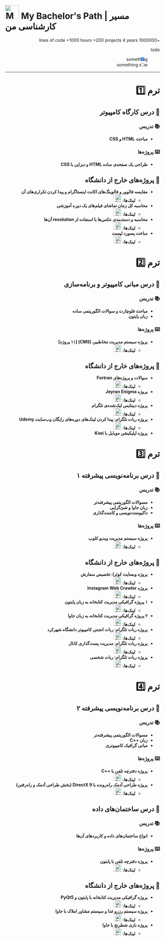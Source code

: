 # <img src="https://raw.githubusercontent.com/Tarikul-Islam-Anik/Animated-Fluent-Emojis/master/Emojis/People/Man%20Student.png" alt="Man Student" width="45"/> My Bachelor's Path | مسیر کارشناسی من

<div dir="rtl">

+1000000 lines of code
+1000 hours 
+200 projects
4 years

todo
- [x] something 
- [ ] something else

---


#  ترم 1️⃣

## 📙 درس کارگاه کامپیوتر

### 📚 تدریس
* **مباحث HTML و CSS**

### ⌨️ پروژه‌ها
* **طراحی یک صفحه‌ی ساده HTML و دیزاین با CSS**

## 💎 پروژه‌های خارج از دانشگاه
* **مقایسه فالوور و فالوینگ‌های اکانت اینستاگرام و پیدا کردن تکراری‌های آن**
   * **لینک‌ها:** 
     <a href="https://github.com/bestmahdi2/Duplicated_Followers_Followings"><img src="https://skillicons.dev/icons?i=github&theme=dark" width="25" alt="GitHub Repository Link" title="Click for more information"></a>
* **محاسبه کل زمان تماشای فیلم‌های یک دوره‌ آموزشی**
   * **لینک‌ها:** 
     <a href="https://github.com/bestmahdi2/videolength"><img src="https://skillicons.dev/icons?i=github&theme=dark" width="25" alt="GitHub Repository Link" title="Click for more information"></a>
* **محاسبه و دسته‌بندی عکس‌ها با استفاده از resolution آن‌ها**
   * **لینک‌ها:** 
     <a href="https://github.com/bestmahdi2/Picture_Resolution"><img src="https://skillicons.dev/icons?i=github&theme=dark" width="25" alt="GitHub Repository Link" title="Click for more information"></a>
* **ساخت پسورد لیست**
   * **لینک‌ها:** 
     <a href="https://github.com/bestmahdi2/PassWordListCreator"><img src="https://skillicons.dev/icons?i=github&theme=dark" width="25" alt="GitHub Repository Link" title="Click for more information"></a>

# ترم 2️⃣

## 📘 درس مبانی کامپیوتر و برنامه‌سازی

### 📚 تدریس
* **مباحث فلوچارت و سوالات الگوریتمی ساده**
* **زبان پایتون**

### ⌨️ پروژه‌ها
* **پروژه سیستم مدیریت مخاطبین (CMS) [۱۱ پروژه]**
   * **لینک‌ها:** 
     <a href="https://github.com/bestmahdi2/Uni__ContactManagementSystem"><img src="https://skillicons.dev/icons?i=github&theme=dark" width="25" alt="GitHub Repository Link" title="Click for more information"></a>

## 💎 پروژه‌های خارج از دانشگاه
* **سوالات و پروژه‌های Fortran**
   * **لینک‌ها:** 
     <a href="https://github.com/bestmahdi2/Uni__FortranProject"><img src="https://skillicons.dev/icons?i=github&theme=dark" width="25" alt="GitHub Repository Link" title="Click for more information"></a>
* **پروژه Jeyran Enigma**
   * **لینک‌ها:** 
     <a href="https://github.com/bestmahdi2/JeyranEnigma"><img src="https://skillicons.dev/icons?i=github&theme=dark" width="25" alt="GitHub Repository Link" title="Click for more information"></a>
* **پروژه دیبتایس لیک‌شده‌ی تلگرام**
   * **لینک‌ها:** 
     <a href="https://github.com/bestmahdi2/TelegramLeakDatabase_IranianUsers"><img src="https://skillicons.dev/icons?i=github&theme=dark" width="25" alt="GitHub Repository Link" title="Click for more information"></a>
* **پروژه ربات تلگرام: پیدا کردن لینک‌های دوره‌های رایگان وب‌سایت ‌Udemy**
   * **لینک‌ها:** 
     <a href="https://github.com/bestmahdi2/TB__UdemyCourseCrawler"><img src="https://skillicons.dev/icons?i=github&theme=dark" width="25" alt="GitHub Repository Link" title="Click for more information"></a>
* **پروژه اپلیکیشن موبایل با Kiwi**


# ترم 3️⃣

## 📗 درس برنامه‌نویسی پیشرفته ۱

### 📚 تدریس
* **مسوالات الگوریتمی پیشرفته‌تر**
* **زبان جاوا و شئ‌گرایی**
* **داکیومنت‌نویسی و کامنت‌گذاری**

### ⌨️ پروژه‌ها
* **پروژه سیستم مدیریت ویدیو کلوپ**
   * **لینک‌ها:** 
     <a href="https://github.com/bestmahdi2/Uni__VideoClubManagementJava"><img src="https://skillicons.dev/icons?i=github&theme=dark" width="25" alt="GitHub Repository Link" title="Click for more information"></a>

## 💎 پروژه‌های خارج از دانشگاه
* **پروژه وبسایت کوئرا: تخصیص سفارش**
   * **لینک‌ها:** 
     <a href="https://github.com/bestmahdi2/Uni__TakhsisSefareshProject"><img src="https://skillicons.dev/icons?i=github&theme=dark" width="25" alt="GitHub Repository Link" title="Click for more information"></a>
* **پروژه Instagram Web Crawler**
   * **لینک‌ها:** 
     <a href="https://github.com/bestmahdi2/Uni__WebCrawlerProject"><img src="https://skillicons.dev/icons?i=github&theme=dark" width="25" alt="GitHub Repository Link" title="Click for more information"></a>
* **۱ پروژه گرافیکی مدیریت کتابخانه به زبان پایتون**
   * **لینک‌ها:** 
     <a href="https://github.com/bestmahdi2/Uni__LibraryManagementPythonGUI"><img src="https://skillicons.dev/icons?i=github&theme=dark" width="25" alt="GitHub Repository Link" title="Click for more information"></a>
* **۲ پروژه گرافیکی مدیریت کتابخانه به زبان جاوا**
   * **لینک‌ها:** 
     <a href="https://github.com/bestmahdi2/Uni__LibraryManagementJavaGUI"><img src="https://skillicons.dev/icons?i=github&theme=dark" width="25" alt="GitHub Repository Link" title="Click for more information"></a>
* **پروژه ربات تلگرام: ربات انجمن کامپیوتر دانشگاه شهرکرد**
   * **لینک‌ها:** 
     <a href="https://github.com/bestmahdi2/TB__Cesku"><img src="https://skillicons.dev/icons?i=github&theme=dark" width="25" alt="GitHub Repository Link" title="Click for more information"></a>
* **پروژه ربات تلگرام: مدیریت پست‌گذاری کانال**
   * **لینک‌ها:** 
     <a href="https://github.com/bestmahdi2/TB__MasterChannelManager"><img src="https://skillicons.dev/icons?i=github&theme=dark" width="25" alt="GitHub Repository Link" title="Click for more information"></a>
* **پروژه ربات تلگرام: ربات شخصی**
   * **لینک‌ها:** 
     <a href="https://github.com/bestmahdi2/TB__MyJeyran"><img src="https://skillicons.dev/icons?i=github&theme=dark" width="25" alt="GitHub Repository Link" title="Click for more information"></a>



# ترم 4️⃣

## 📕 درس برنامه‌نویسی پیشرفته ۲

### 📚 تدریس
* **مسوالات الگوریتمی پیشرفته‌تر**
* **زبان ++C**
* **مبانی گرافیک کامپیوتری**

### ⌨️ پروژه‌ها
* **پروژه دفترچه تلفن با ++C**
   * **لینک‌ها:** 
     <a href="https://github.com/bestmahdi2/Uni__PhoneBookAppCPP"><img src="https://skillicons.dev/icons?i=github&theme=dark" width="25" alt="GitHub Repository Link" title="Click for more information"></a>
* **پروژه طراحی آدمک راه‌رونده با DirectX 9 (بخش طراحی آدمک و راه‌رفتن)**
   * **لینک‌ها:** 
     <a href="https://github.com/bestmahdi2/Uni__DirectXHumanWalkerDetailedEnvironmentProject"><img src="https://skillicons.dev/icons?i=github&theme=dark" width="25" alt="GitHub Repository Link" title="Click for more information"></a>

## 📒 درس ساختمان‌های داده

### 📚 تدریس
* **انواع ساختمان‌های داده و کاربردهای آن‌ها**

### ⌨️ پروژه‌ها
* **پروژه دفترچه تلفن با پابتون**
   * **لینک‌ها:** 
     <a href="https://github.com/bestmahdi2/Uni__PhoneBookAppPython"><img src="https://skillicons.dev/icons?i=github&theme=dark" width="25" alt="GitHub Repository Link" title="Click for more information"></a>

## 💎 پروژه‌های خارج از دانشگاه
* **پروژه گرافیکی مدیریت کتابخانه با پایتون و ‌PyQt5**
   * **لینک‌ها:** 
     <a href="https://github.com/bestmahdi2/Uni__LibraryManagementPythonGUI"><img src="https://skillicons.dev/icons?i=github&theme=dark" width="25" alt="GitHub Repository Link" title="Click for more information"></a>
* **پروژه سیستم رزرو غذا و سیستم مشاور املاک با جاوا**
   * **لینک‌ها:** 
     <a href="https://github.com/bestmahdi2/Uni__PythonFoodReservationSys-RealStateSys"><img src="https://skillicons.dev/icons?i=github&theme=dark" width="25" alt="GitHub Repository Link" title="Click for more information"></a>
* **پروژه بازی شطرنج با جاوا**
   * **لینک‌ها:** 
     <a href="https://github.com/bestmahdi2/Uni__JavaChessBoardGame"><img src="https://skillicons.dev/icons?i=github&theme=dark" width="25" alt="GitHub Repository Link" title="Click for more information"></a>










     
</div>
